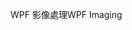 <span data-ttu-id="f5c8c-101">WPF 影像處理</span><span class="sxs-lookup"><span data-stu-id="f5c8c-101">WPF Imaging</span></span>